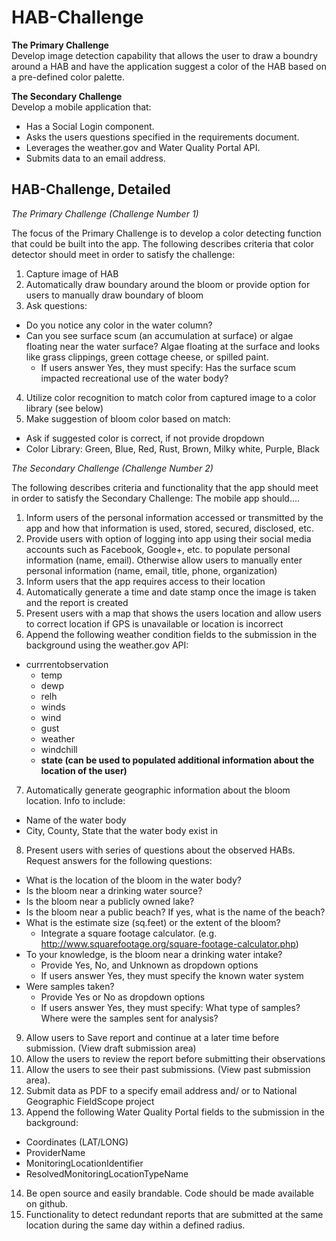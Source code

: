 HAB-Challenge
==============

**The Primary Challenge**<br>
Develop image detection capability that allows the user to draw a boundry around a HAB and have the application suggest a color of the HAB based on a pre-defined color palette.

**The Secondary Challenge**<br>
Develop a mobile application that:


* Has a Social Login component.
* Asks the users questions specified in the requirements document.
* Leverages the weather.gov and Water Quality Portal API.
* Submits data to an email address.


HAB-Challenge, Detailed
--------------

*The Primary Challenge (Challenge Number 1)*

The focus of the Primary Challenge is to develop a color detecting function that could be built into the app. The following describes criteria that color detector should meet in order to satisfy the challenge:

1. Capture image of HAB
2. Automatically draw boundary around the bloom or provide option for users to manually draw boundary of bloom 
3. Ask questions: 
  * Do you notice any color in the water column?
  * Can you see surface scum (an accumulation at surface) or algae floating near the water surface? Algae floating at the surface and looks like grass clippings, green cottage cheese, or spilled paint.
    * If users answer Yes, they must specify: Has the surface scum impacted recreational use of the water body?
4. Utilize color recognition to match color from captured image to a color library  (see below)
5. Make suggestion of bloom color based on match:
  * Ask if suggested color is correct, if not provide dropdown
  * Color Library: Green, Blue, Red, Rust, Brown, Milky white, Purple, Black

*The Secondary Challenge (Challenge Number 2)*

The following describes criteria and functionality that the app should meet in order to satisfy the Secondary Challenge:
The mobile app should….

1. Inform users of the personal information accessed or transmitted by the app and how that information is used, stored, secured, disclosed, etc.
2. Provide users with option of logging into app using their social media accounts such as Facebook, Google+, etc. to populate personal information (name, email). Otherwise allow users to manually enter personal information (name, email, title, phone, organization)
3. Inform users that the app requires access to their location
4. Automatically generate a time and date stamp once the image is taken and the report is created
5. Present users with a map that shows the users location and allow users to correct location if GPS is unavailable or location is incorrect
6. Append the following weather condition fields to the submission in the background using the weather.gov API: 
  * currrentobservation
    * temp
    * dewp
    * relh
    * winds
    * wind
    * gust
    * weather
    * windchill
    * **state (can be used to populated additional information about the location of the user)**
7. Automatically generate geographic information about the bloom location. Info to include:
  * Name of the water body 
  * City, County, State that the water body exist in
8. Present users with series of questions about the observed HABs. Request answers for the following questions:
  * What is the location of the bloom in the water body?
  * Is the bloom near a drinking water source?
  * Is the bloom near a publicly owned lake?
  * Is the bloom near a public beach? If yes, what is the name of the beach?
  * What is the estimate size (sq.feet) or the extent of the bloom?
    * Integrate a square footage calculator. (e.g. http://www.squarefootage.org/square-footage-calculator.php)
  * To your knowledge, is the bloom near a drinking water intake?
    * Provide Yes, No, and Unknown as dropdown options
    * If users answer Yes, they must specify the known water system
  * Were samples taken?
    * Provide Yes or No as dropdown options
    * If users answer Yes, they must specify: What type of samples? Where were the samples sent for analysis?
9. Allow users to Save report and continue at a later time before submission. (View draft submission area) 
10. Allow the users to review the report before submitting their observations
11. Allow the users to see their past submissions. (View past submission area).
12. Submit data as PDF to a specify email address and/ or to National Geographic FieldScope project
13. Append the following Water Quality Portal fields to the submission in the background: 
  * Coordinates (LAT/LONG) 
  * ProviderName
  * MonitoringLocationIdentifier
  * ResolvedMonitoringLocationTypeName
14. Be open source and easily brandable. Code should be made available on github.
15. Functionality to detect redundant reports that are submitted at the same location during the same day within a defined radius.
